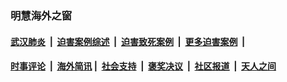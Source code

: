
### 明慧海外之窗

####  [武汉肺炎](indexes/365.md?t=05280001) &nbsp;|&nbsp;  [迫害案例综述](indexes/328.md?t=05280001) &nbsp;|&nbsp; [迫害致死案例](indexes/277.md?t=05280001)  &nbsp;|&nbsp; [更多迫害案例](indexes/81.md?t=05280001)  &nbsp;|&nbsp; 
####  [时事评论](indexes/19.md?t=05280001) &nbsp;|&nbsp; [海外简讯](indexes/245.md?t=05280001)&nbsp;|&nbsp;  [社会支持](indexes/140.md?t=05280001) &nbsp;|&nbsp; [褒奖决议](indexes/282.md?t=05280001) &nbsp;|&nbsp; [社区报道](indexes/91.md?t=05280001)  &nbsp;|&nbsp; [天人之间](indexes/78.md?t=05280001) 

